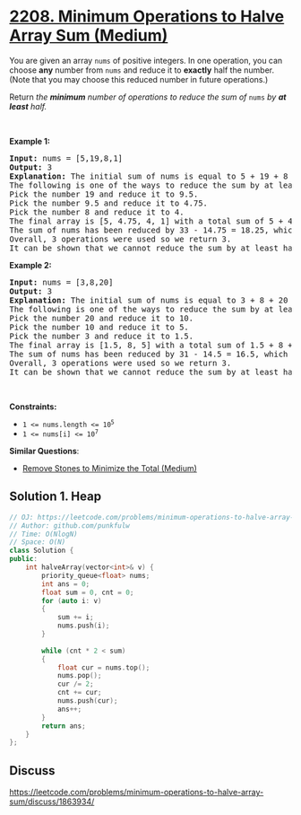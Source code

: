 # [2208. Minimum Operations to Halve Array Sum (Medium)](https://leetcode.com/problems/minimum-operations-to-halve-array-sum/)

<p>You are given an array <code>nums</code> of positive integers. In one operation, you can choose <strong>any</strong> number from <code>nums</code> and reduce it to <strong>exactly</strong> half the number. (Note that you may choose this reduced number in future operations.)</p>

<p>Return<em> the <strong>minimum</strong> number of operations to reduce the sum of </em><code>nums</code><em> by <strong>at least</strong> half.</em></p>

<p>&nbsp;</p>
<p><strong>Example 1:</strong></p>

<pre><strong>Input:</strong> nums = [5,19,8,1]
<strong>Output:</strong> 3
<strong>Explanation:</strong> The initial sum of nums is equal to 5 + 19 + 8 + 1 = 33.
The following is one of the ways to reduce the sum by at least half:
Pick the number 19 and reduce it to 9.5.
Pick the number 9.5 and reduce it to 4.75.
Pick the number 8 and reduce it to 4.
The final array is [5, 4.75, 4, 1] with a total sum of 5 + 4.75 + 4 + 1 = 14.75. 
The sum of nums has been reduced by 33 - 14.75 = 18.25, which is at least half of the initial sum, 18.25 &gt;= 33/2 = 16.5.
Overall, 3 operations were used so we return 3.
It can be shown that we cannot reduce the sum by at least half in less than 3 operations.
</pre>

<p><strong>Example 2:</strong></p>

<pre><strong>Input:</strong> nums = [3,8,20]
<strong>Output:</strong> 3
<strong>Explanation:</strong> The initial sum of nums is equal to 3 + 8 + 20 = 31.
The following is one of the ways to reduce the sum by at least half:
Pick the number 20 and reduce it to 10.
Pick the number 10 and reduce it to 5.
Pick the number 3 and reduce it to 1.5.
The final array is [1.5, 8, 5] with a total sum of 1.5 + 8 + 5 = 14.5. 
The sum of nums has been reduced by 31 - 14.5 = 16.5, which is at least half of the initial sum, 16.5 &gt;= 31/2 = 16.5.
Overall, 3 operations were used so we return 3.
It can be shown that we cannot reduce the sum by at least half in less than 3 operations.
</pre>

<p>&nbsp;</p>
<p><strong>Constraints:</strong></p>

<ul>
	<li><code>1 &lt;= nums.length &lt;= 10<sup>5</sup></code></li>
	<li><code>1 &lt;= nums[i] &lt;= 10<sup>7</sup></code></li>
</ul>


**Similar Questions**:
* [Remove Stones to Minimize the Total (Medium)](https://leetcode.com/problems/remove-stones-to-minimize-the-total/)

## Solution 1. Heap


```cpp
// OJ: https://leetcode.com/problems/minimum-operations-to-halve-array-sum/
// Author: github.com/punkfulw
// Time: O(NlogN)
// Space: O(N)
class Solution {
public:
    int halveArray(vector<int>& v) {
        priority_queue<float> nums;
        int ans = 0;
        float sum = 0, cnt = 0;
        for (auto i: v)
        {
            sum += i;
            nums.push(i);
        }
            
        while (cnt * 2 < sum)
        {
            float cur = nums.top();
            nums.pop();
            cur /= 2;
            cnt += cur;
            nums.push(cur);
            ans++; 
        }
        return ans;  
    }
};
```

## Discuss

https://leetcode.com/problems/minimum-operations-to-halve-array-sum/discuss/1863934/
